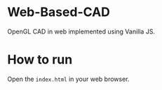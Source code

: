 # Web-Based-CAD

OpenGL CAD in web implemented using Vanilla JS.

# How to run

Open the `index.html` in your web browser.
